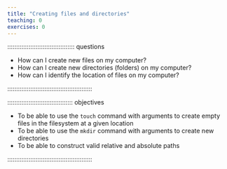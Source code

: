 ```yaml
---
title: "Creating files and directories"
teaching: 0
exercises: 0
---
```


:::::::::::::::::::::::::::::::::::::: questions

- How can I create new files on my computer?
- How can I create new directories (folders) on my computer?
- How can I identify the location of files on my computer?

::::::::::::::::::::::::::::::::::::::::::::::::

::::::::::::::::::::::::::::::::::::: objectives

- To be able to use the `touch` command with arguments to create empty files in the filesystem at a given location
- To be able to use the `mkdir` command with arguments to create new directories
- To be able to construct valid relative and absolute paths

::::::::::::::::::::::::::::::::::::::::::::::::
